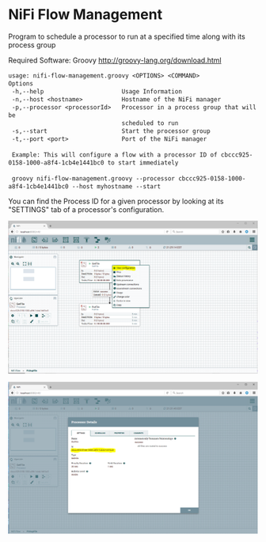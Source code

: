 # NiFi Flow Management
Program to schedule a processor to run at a specified time along with its process group

Required Software: Groovy http://groovy-lang.org/download.html

```
usage: nifi-flow-management.groovy <OPTIONS> <COMMAND>
Options
 -h,--help                      Usage Information
 -n,--host <hostname>           Hostname of the NiFi manager
 -p,--processor <processorId>   Processor in a process group that will be
                                scheduled to run
 -s,--start                     Start the processor group
 -t,--port <port>               Port of the NiFi manager
 
 Example: This will configure a flow with a processor ID of cbccc925-0158-1000-a8f4-1cb4e1441bc0 to start immediately
 
 groovy nifi-flow-management.groovy --processor cbccc925-0158-1000-a8f4-1cb4e1441bc0 --host myhostname --start
 ```
 You can find the Process ID for a given processor by looking at its "SETTINGS" tab of a processor's configuration.
 
 ![Example1](https://github.com/codingogre/nifi-flow-management/blob/master/images/NiFi%20Github%20Example%201.PNG)
 
 ![Example2](https://github.com/codingogre/nifi-flow-management/blob/master/images/NiFi%20Github%20Example%202.PNG)
 
